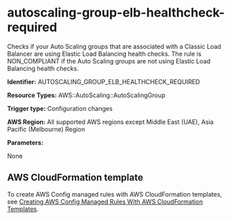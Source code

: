 # autoscaling\-group\-elb\-healthcheck\-required<a name="autoscaling-group-elb-healthcheck-required"></a>

Checks if your Auto Scaling groups that are associated with a Classic Load Balancer are using Elastic Load Balancing health checks\. The rule is NON\_COMPLIANT if the Auto Scaling groups are not using Elastic Load Balancing health checks\. 

**Identifier:** AUTOSCALING\_GROUP\_ELB\_HEALTHCHECK\_REQUIRED

**Resource Types:** AWS::AutoScaling::AutoScalingGroup

**Trigger type:** Configuration changes

**AWS Region:** All supported AWS regions except Middle East \(UAE\), Asia Pacific \(Melbourne\) Region

**Parameters:**

None  

## AWS CloudFormation template<a name="w2aac12c33c15b9c51c17"></a>

To create AWS Config managed rules with AWS CloudFormation templates, see [Creating AWS Config Managed Rules With AWS CloudFormation Templates](aws-config-managed-rules-cloudformation-templates.md)\.